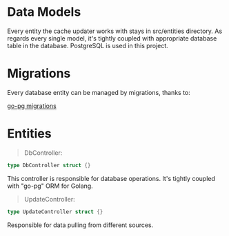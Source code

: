 # Data Models

Every entity the cache updater works with stays in src/entities directory.
As regards every single model, it's tightly coupled with appropriate database
table in the database. PostgreSQL is used in this project.

# Migrations

Every database entity can be managed by migrations, thanks to:

[go-pg migrations](https://github.com/go-pg/migrations)

# Entities

> DbController:

```go
type DbController struct {}
```

This controller is responsible for database operations. It's tightly
coupled with "go-pg" ORM for Golang.

> UpdateController:

```go
type UpdateController struct {}
```

Responsible for data pulling from different sources.